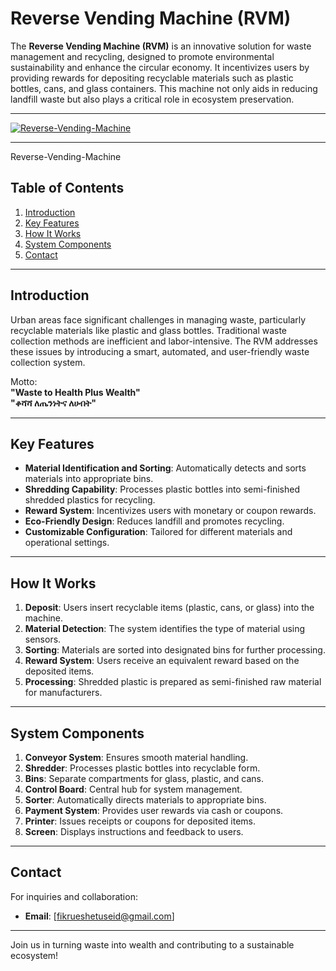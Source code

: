 
# Reverse Vending Machine (RVM)

The **Reverse Vending Machine (RVM)** is an innovative solution for waste management and recycling, designed to promote environmental sustainability and enhance the circular economy. It incentivizes users by providing rewards for depositing recyclable materials such as plastic bottles, cans, and glass containers. This machine not only aids in reducing landfill waste but also plays a critical role in ecosystem preservation.

---


[![Reverse-Vending-Machine](https://img.youtube.com/vi/PSuxl_eE6xM/0.jpg)](https://www.youtube.com/PSuxl_eE6xM)

---
Reverse-Vending-Machine

## Table of Contents
1. [Introduction](#introduction)
2. [Key Features](#key-features)
3. [How It Works](#how-it-works)
4. [System Components](#system-components)
5. [Contact](#contact)

---

## Introduction

Urban areas face significant challenges in managing waste, particularly recyclable materials like plastic and glass bottles. Traditional waste collection methods are inefficient and labor-intensive. The RVM addresses these issues by introducing a smart, automated, and user-friendly waste collection system.

Motto:  
**"Waste to Health Plus Wealth"**  
**"ቆሻሻ ለጤንነትና ለሀብት"**

---

## Key Features

- **Material Identification and Sorting**: Automatically detects and sorts materials into appropriate bins.
- **Shredding Capability**: Processes plastic bottles into semi-finished shredded plastics for recycling.
- **Reward System**: Incentivizes users with monetary or coupon rewards.
- **Eco-Friendly Design**: Reduces landfill and promotes recycling.
- **Customizable Configuration**: Tailored for different materials and operational settings.

---

## How It Works

1. **Deposit**: Users insert recyclable items (plastic, cans, or glass) into the machine.
2. **Material Detection**: The system identifies the type of material using sensors.
3. **Sorting**: Materials are sorted into designated bins for further processing.
4. **Reward System**: Users receive an equivalent reward based on the deposited items.
5. **Processing**: Shredded plastic is prepared as semi-finished raw material for manufacturers.


---

## System Components

1. **Conveyor System**: Ensures smooth material handling.
2. **Shredder**: Processes plastic bottles into recyclable form.
3. **Bins**: Separate compartments for glass, plastic, and cans.
4. **Control Board**: Central hub for system management.
5. **Sorter**: Automatically directs materials to appropriate bins.
6. **Payment System**: Provides user rewards via cash or coupons.
7. **Printer**: Issues receipts or coupons for deposited items.
8. **Screen**: Displays instructions and feedback to users.

---





## Contact

For inquiries and collaboration:
- **Email**: [fikrueshetuseid@gmail.com]

---

Join us in turning waste into wealth and contributing to a sustainable ecosystem!
